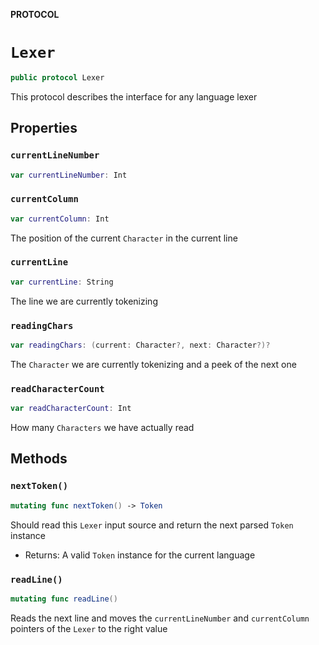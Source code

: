 **PROTOCOL**

# `Lexer`

```swift
public protocol Lexer
```

This protocol describes the interface for any language
lexer

## Properties
### `currentLineNumber`

```swift
var currentLineNumber: Int
```

### `currentColumn`

```swift
var currentColumn: Int
```

The position of the current `Character` in the current line

### `currentLine`

```swift
var currentLine: String
```

The line we are currently tokenizing

### `readingChars`

```swift
var readingChars: (current: Character?, next: Character?)?
```

The `Character` we are currently tokenizing and a peek of
the next one

### `readCharacterCount`

```swift
var readCharacterCount: Int
```

How many `Characters` we have actually read

## Methods
### `nextToken()`

```swift
mutating func nextToken() -> Token
```

Should read this `Lexer` input source and return the next parsed
`Token` instance
- Returns: A valid `Token` instance for the current language

### `readLine()`

```swift
mutating func readLine()
```

Reads the next line and moves the
`currentLineNumber` and `currentColumn`
pointers of the `Lexer` to the right value
